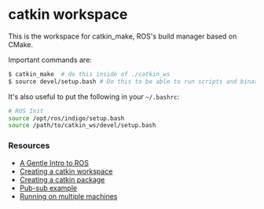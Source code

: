 catkin workspace
================

This is the workspace for catkin_make, ROS's build manager based on CMake.

Important commands are:

```bash
$ catkin_make  # do this inside of ./catkin_ws
$ source devel/setup.bash # Do this to be able to run scripts and binaries from the packages
```

It's also useful to put the following in your `~/.bashrc`:

```bash
# ROS Init
source /opt/ros/indigo/setup.bash
source /path/to/catkin_ws/devel/setup.bash
```

### Resources ###
- [A Gentle Intro to ROS](https://cse.sc.edu/~jokane/agitr/)
- [Creating a catkin workspace](http://wiki.ros.org/catkin/Tutorials/create_a_workspace)
- [Creating a catkin package](http://wiki.ros.org/ROS/Tutorials/CreatingPackage)
- [Pub-sub example](http://wiki.ros.org/rospy_tutorials/Tutorials/WritingPublisherSubscriber)
- [Running on multiple machines](http://wiki.ros.org/ROS/Tutorials/MultipleMachines)
